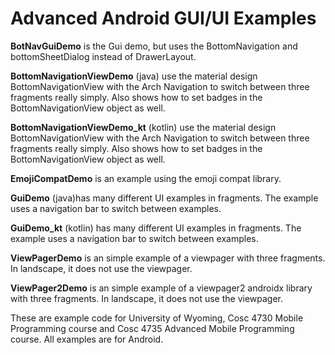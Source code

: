 Advanced Android GUI/UI Examples
===========

<b>BotNavGuiDemo</b> is the Gui demo, but uses the BottomNavigation and bottomSheetDialog instead of DrawerLayout.

<b>BottomNavigationViewDemo</b> (java) use the material design BottomNavigationView with the Arch Navigation to switch between three fragments really simply.  Also shows how to set badges in the BottomNavigationView object as well.

<b>BottomNavigationViewDemo_kt</b> (kotlin) use the material design BottomNavigationView with the Arch Navigation to switch between three fragments really simply. Also shows how to set badges in the BottomNavigationView object as well.

<b>EmojiCompatDemo</b> is an example using the emoji compat library.

<b>GuiDemo</b> (java)has many different UI examples in fragments.  The example uses a navigation bar to switch between examples.

<b>GuiDemo_kt</b> (kotlin) has many different UI examples in fragments.  The example uses a navigation bar to switch between examples.

<b>ViewPagerDemo</b>  is an simple example of a viewpager with three fragments.  In landscape, it does not use the viewpager.

<b>ViewPager2Demo</b> is an simple example of a viewpager2 androidx library with three fragments.  In landscape, it does not use the viewpager.

These are example code for University of Wyoming, Cosc 4730 Mobile Programming course and Cosc 4735 Advanced Mobile Programming course.
All examples are for Android.
